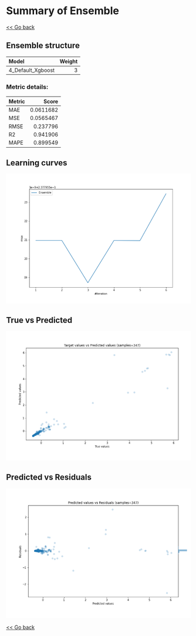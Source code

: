 # Summary of Ensemble

[<< Go back](../README.md)


## Ensemble structure
| Model             |   Weight |
|:------------------|---------:|
| 4_Default_Xgboost |        3 |

### Metric details:
| Metric   |     Score |
|:---------|----------:|
| MAE      | 0.0611682 |
| MSE      | 0.0565467 |
| RMSE     | 0.237796  |
| R2       | 0.941906  |
| MAPE     | 0.899549  |



## Learning curves
![Learning curves](learning_curves.png)
## True vs Predicted

![True vs Predicted](true_vs_predicted.png)


## Predicted vs Residuals

![Predicted vs Residuals](predicted_vs_residuals.png)



[<< Go back](../README.md)
